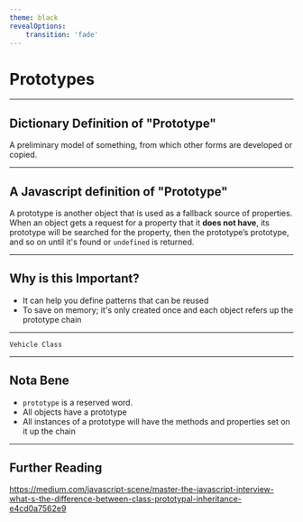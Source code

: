 ```yaml
---
theme: black
revealOptions:
    transition: 'fade'
---
```


# Prototypes

---

## Dictionary Definition of "Prototype"

A preliminary model of something, from which other forms are developed or copied.

---

## A Javascript definition of "Prototype"

A prototype is another object that is used as a fallback source of properties. When an object gets a request for a property that it **does not have**, its prototype will be searched for the property, then the prototype’s prototype, and so on until it's found or `undefined` is returned.

---

## Why is this Important?

- It can help you define patterns that can be reused
- To save on memory; it's only created once and each object refers up the prototype chain

---

```
Vehicle Class

```
---

## Nota Bene

- `prototype` is a reserved word.
- All objects have a prototype
- All instances of a prototype will have the methods and properties set on it up the chain

---

## Further Reading

https://medium.com/javascript-scene/master-the-javascript-interview-what-s-the-difference-between-class-prototypal-inheritance-e4cd0a7562e9